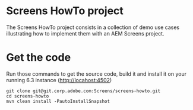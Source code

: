 # Screens HowTo project

The Screens HowTo project consists in a collection of demo use cases illustrating how to implement them with an AEM Screens project.

# Get the code

Run those commands to get the source code, build it and install it on your running 6.3 instance ([http://locahost:4502](http://locahost:4502))

```
git clone git@git.corp.adobe.com:Screens/screens-howto.git
cd screens-howto
mvn clean install -PautoInstallSnapshot
```
